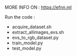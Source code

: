 MORE INFO ON : https://efnn.ml

Run the code :
- acquire_dataset.sh
- extract_allimages_evs.sh
- evs_to_rgb_dataset.py
- train_model.py
- test_model.py
